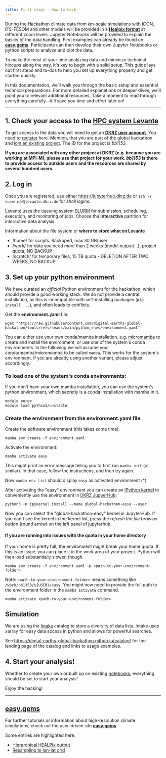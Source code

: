 ```yaml
---
title: First steps - How to hack
---
```



During the Hackathon climate data from [km-scale simulations](https://digital-earths-global-hackathon.github.io/hk25/simulations/) with ICON, IFS-FESOM and other models will be provided in a [**Healpix format**](https://easy.gems.dkrz.de/Processing/healpix/index.html) at different zoom levels. Jupyter Notebooks will be provided to explain the basics of the data handling. First examples can already be found on [**easy.gems**](https://easy.gems.dkrz.de/Processing/healpix/healpix_starter.html). Participants can then develop their own Jupyter Notebooks or python scripts to analyze and plot the data.

To make the most of your time analyzing data and minimize technical hiccups along the way, it's key to begin with a solid setup. This guide lays out first steps and to-dos to help you set up everything properly and get started quickly.

In this documentation, we’ll walk you through the basic setup and essential technical preparations. For more detailed explanations or deeper dives, we’ll point you to relevant additional resources. Take a moment to read through everything carefully—it’ll save you time and effort later on!

---

## 1. Check your access to the [HPC system Levante](https://www.dkrz.de/en/systems/hpc/hlre-4-levante?set_language=en)

To get access to the data you will need to get an [**DKRZ user account**](https://docs.dkrz.de/doc/getting_started/getting-a-user-account/dkrz-user-account.html#dkrz-user-account).
You need to [register](https://docs.dkrz.de/doc/getting_started/getting-a-user-account/dkrz-user-account.html#creating-a-new-account-from-scratch) here. Mention, that you are part of the global hackathon and [join an existing project](https://docs.dkrz.de/doc/getting_started/getting-a-user-account/dkrz-user-account.html#join-existing-project). The ID for the project is *bb1153*.

**If you are associated with any other project at DKRZ (e.g. because you are working at MPI-M), please use that project for your work. *bb1153* is there to provide access to outside users and the resources are shared by several hundred users.**

## 2. Log in

Once you are registered, use either https://jupyterhub.dkrz.de or `ssh -Y <userid>@levante.dkrz.de` for *shell logins*.

Levante uses the queuing system [SLURM](https://docs.dkrz.de/doc/levante/running-jobs/index.html) for submission, scheduling, execution, and monitoring of jobs. Choose the **interactive** partition for interactive data analysis.

Information about the file system or **where to store what on Levante**
* /home/ for scripts. Backuped, max 30 GB/user
* /work/ for data you need more than 2 weeks (model output/…), project quota, NO BACKUP
* /scratch/ for temporary files, 15 TB quota - DELETION AFTER TWO WEEKS, NO BACKUP

## 3. Set up your python environment

We have curated an *official* Python environment for the hackathon, which should provide a good working stack. We do not provide a central installation, as this is incompatible with self-installing packages (`pip install ...`), and often leads to conflicts.

Get the **environment.yaml** file:

`wget "https://raw.githubusercontent.com/digital-earths-global-hackathon/tools/refs/heads/main/python_envs/environment.yaml"`

You can either use your own conda/mamba installation, e.g. [micromamba](http://mamba.readthedocs.io/en/latest/installation/micromamba-installation.html) to create and install the environment, or use one of the system's conda environments. In the following we will assume your conda/mamba/micromamba to be called `mamba`. This works for the system's environment. If you are already using another variant, please adjust accordingly.

### To load one of the system's conda environments:

If you don't have your own mamba installation, you can use the system's python environment, which secretly is a conda installation with mamba in it.

```bash
module purge
module load python3/unstable
```

### Create the environment from the environment.yaml file

Create the software environment (this takes some time):

`mamba env create -f environment.yaml`

Activate the environment:

`mamba activate easy`

This might print an error message telling you to first run `mamba init` (or similar). In that case, follow the instructions, and then try again.

Now `mamba env list` should display `easy` as activated environment (*)

After activating the "easy" environment you can create an [IPython kernel](https://ipython.readthedocs.io/en/latest/install/kernel_install.html) 
to conveniently use the environment in [DKRZ JupyerHub](https://jupyterhub.dkrz.de):

`python3 -m ipykernel install --name global-hackathon-easy --user`

Now you can select the "global-hackathon-easy" kernel in JupyterHub. If you can't see the kernel in the kernel list, press the _refresh the file browser_ button (round arrow) on the left panel of jupyterhub.

#### If you are running into issues with the quota in your home directory

If your home is pretty full, the environment might break your home quota. If this is an issue, you can place it in the work area of your project. Python will then load substantially slower, though. 

`mamba env create -f environment.yaml -p <path-to-your-environment-folder>`

Note: `<path-to-your-environment-folder>` means something like `/work/bb1153/${USER}/easy`. You might now need to provide the full path to the environment folder in the `mamba activate` command. 

 `mamba activate <path-to-your-environment-folder>`

## Simulation

We are using the [Intake](https://easy.gems.dkrz.de/Processing/Intake/index.html) catalog to store a diversity of data lists. Intake uses xarray for easy data access in python and allows for powerful searches.

See https://digital-earths-global-hackathon.github.io/catalog/ for the landing page of the catalog and links to usage examples.

## 4. Start your analysis!

Whether to create your own or built up on existing [notebooks](https://github.com/digital-earths-global-hackathon/hk25-teams), everything should be set to start your analysis!

Enjoy the hacking!

---

## [easy.gems](https://easy.gems.dkrz.de/index.html)

For further tutorials or information about high-resolution climate simulations, check out the user-driven site [**easy.gems**](https://easy.gems.dkrz.de/index.html).

Some entries are highlighted here:
* [Hierarchical HEALPix output](https://easy.gems.dkrz.de/Processing/healpix/index.html)
* [Resampling to lon-lat grid](https://easy.gems.dkrz.de/Processing/healpix/index.html)



